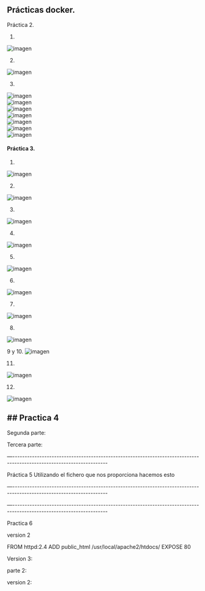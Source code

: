 
 ## Prácticas docker.

Práctica 2.

1.
![imagen](https://user-images.githubusercontent.com/72253934/223849404-aa726491-9d53-4953-afa1-3a90a0e0de96.png)


2. 

![imagen](https://user-images.githubusercontent.com/72253934/223849464-31f24af6-ed76-4384-b7a6-492237fc6414.png)

3.

![imagen](https://user-images.githubusercontent.com/72253934/223849529-faabf4d4-12f5-4e85-81a2-f41d92d5ac30.png) <br>
![imagen](https://user-images.githubusercontent.com/72253934/223849564-2530d7d8-b650-40d7-a0ee-9c1888a9aea0.png) <br> 
![imagen](https://user-images.githubusercontent.com/72253934/223849609-d5d3a6bc-d841-4dff-b447-a864a7c2327f.png) <br>
![imagen](https://user-images.githubusercontent.com/72253934/223850001-3a9ef3d2-b389-4e70-bba4-029535fab758.png) <br>
![imagen](https://user-images.githubusercontent.com/72253934/223850065-d9fdfd85-3f4b-43b1-bd99-c8039d163d00.png) <br>
![imagen](https://user-images.githubusercontent.com/72253934/223850223-be04d8d7-2f84-49ec-8985-de1674882bba.png) <br>
![imagen](https://user-images.githubusercontent.com/72253934/223850269-74cc7930-5946-4864-a3b0-953164ead458.png)

#### Práctica 3. <br>
1.
![imagen](https://user-images.githubusercontent.com/72253934/223850746-8ac9d248-4d82-43c8-b124-70e62799ab61.png) <br>

2.

![imagen](https://user-images.githubusercontent.com/72253934/223850892-d552529c-0958-491a-91df-7b0fcfe7cffb.png) <br>

3.
![imagen](https://user-images.githubusercontent.com/72253934/223850983-b24f89ee-fecb-405f-9a89-06734a8efd68.png) <br>

4.
![imagen](https://user-images.githubusercontent.com/72253934/223851152-f716c533-73f3-47fa-94c4-e2c3d4d3bf2d.png) <br>

5.
![imagen](https://user-images.githubusercontent.com/72253934/223851206-60757ac0-b6f5-4dbf-a773-ebf5848b3d34.png) <br>

6.
![imagen](https://user-images.githubusercontent.com/72253934/223851274-f191ec83-13c2-4390-9f81-4e56c2e671a1.png) <br>

7.
![imagen](https://user-images.githubusercontent.com/72253934/223851340-b881e191-dc01-4f63-8447-021ec41f603a.png) <br>

8.
![imagen](https://user-images.githubusercontent.com/72253934/223851443-1744ed50-4bad-4e73-be8c-750e51e90fd9.png) <br>

9 y 10.
![imagen](https://user-images.githubusercontent.com/72253934/223851515-3e935393-afdd-4685-beba-95f0fe097306.png) <br>

11.
![imagen](https://user-images.githubusercontent.com/72253934/223851547-77f22ce9-875d-4100-8bf6-f64ba8e0e14d.png) <br>

12.

![imagen](https://user-images.githubusercontent.com/72253934/223851812-7b927445-1ab2-4a23-81cc-9de52cef1e54.png) <br>

## ## Practica 4


Segunda parte: 



Tercera parte: 










—---------------------------------------------------------------------------------------------------------------------

Práctica 5
Utilizando el fichero que nos proporciona hacemos esto 



—---------------------------------------------------------------------------------------------------------------------



—---------------------------------------------------------------------------------------------------------------------




Practica 6



version 2

FROM httpd:2.4
ADD public_html /usr/local/apache2/htdocs/
EXPOSE 80





Version 3: 



parte 2:







version 2:






